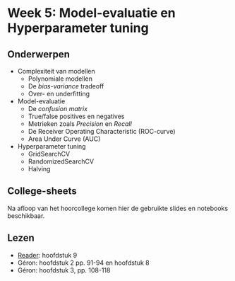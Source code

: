 # Week 5: Model-evaluatie en Hyperparameter tuning

## Onderwerpen

* Complexiteit van modellen
    * Polynomiale modellen
    * De _bias-variance_ tradeoff
    * Over- en underfitting
* Model-evaluatie 
    * De _confusion matrix_
    * True/false positives en negatives
    * Metrieken zoals _Precision_ en _Recall_
    * De Receiver Operating Characteristic (ROC-curve)
    * Area Under Curve (AUC)
* Hyperparameter tuning
    * GridSearchCV
    * RandomizedSearchCV
    * Halving

## College-sheets

Na afloop van het hoorcollege komen hier de gebruikte slides en notebooks beschikbaar.
<!--
* [Hier](../lectures/wk5/ML_wk5_Modeleval_tuning.pptx) vindt u de presentatie die in het college gebruikt is.
* En [hier](../lectures/wk5/livecoding/Modelevaluatie.ipynb) de Notebook over modelevaluatie.
* En [hier](../lectures/wk5/livecoding/Hyperparam_Tuning.ipynb) de Notebook over hyperparameter tuning.
* En [hier](../lectures/wk5/livecoding/PCA.ipynb) de Notebook over Principal Components Analysis (PCA).
-->

## Lezen

* [Reader](../files/Reader%20Machine%20Learning%202.1%20CC%20BY-NC-SA%204.0.pdf): hoofdstuk 9
* Géron: hoofdstuk 2 pp. 91-94 en hoofdstuk 8
* Géron: hoofdstuk 3, pp. 108-118
